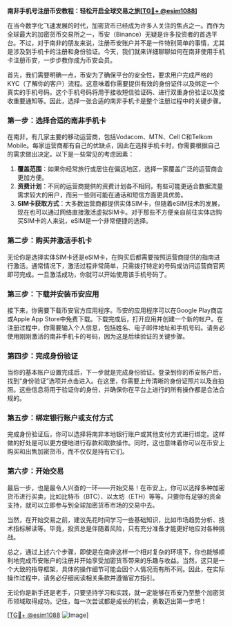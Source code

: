 **南非手机号注册币安教程：轻松开启全球交易之旅[[TG💪+ @esim1088](https://t.me/s/esim1088)]**

在当今数字化飞速发展的时代，加密货币已经成为许多人关注的焦点之一。而作为全球最大的加密货币交易所之一，币安（Binance）无疑是许多投资者的首选平台。不过，对于南非的朋友来说，注册币安账户并不是一件特别简单的事情，尤其是涉及到手机卡的注册和身份验证。今天，我们就来详细聊聊如何在南非使用手机卡注册币安，一步步教你成为币安会员。

首先，我们需要明确一点，币安为了确保平台的安全性，要求用户完成严格的KYC（了解你的客户）流程。这意味着你需要提供有效的身份证件以及绑定一个真实的手机号码。这个手机号码将用于接收短信验证码、进行双重身份验证以及接收重要通知等。因此，选择一张合适的南非手机卡是整个注册过程中的关键步骤。

### 第一步：选择合适的南非手机卡

在南非，有几家主要的移动运营商，包括Vodacom、MTN、Cell C和Telkom Mobile。每家运营商都有自己的优缺点，因此在选择手机卡时，你需要根据自己的需求做出决定。以下是一些常见的考虑因素：

1. **覆盖范围**：如果你经常旅行或居住在偏远地区，选择一家覆盖广泛的运营商会更加方便。
2. **资费计划**：不同的运营商提供的资费计划各不相同，有些可能更适合数据流量需求较大的用户，而另一些则可能在通话和短信方面更具优势。
3. **SIM卡获取方式**：大多数运营商都提供实体SIM卡，但随着eSIM技术的发展，现在也可以通过网络直接激活虚拟SIM卡。对于那些不方便亲自前往实体店购买SIM卡的人来说，eSIM是一个非常便捷的选择。

### 第二步：购买并激活手机卡

无论你是选择实体SIM卡还是eSIM卡，在购买后都需要按照运营商提供的指南进行激活。通常情况下，激活过程非常简单，只需拨打特定的号码或访问运营商官网即可完成。一旦激活成功，你就可以开始使用该手机号码了。

### 第三步：下载并安装币安应用

接下来，你需要下载币安官方应用程序。币安的应用程序可以在Google Play商店或Apple App Store中免费下载。下载完成后，打开应用并创建一个新的帐户。在注册过程中，你需要输入个人信息，包括姓名、电子邮件地址和手机号码。请务必使用刚刚激活的南非手机卡的号码，因为这是后续验证的关键步骤。

### 第四步：完成身份验证

当你的基本账户设置完成后，下一步就是完成身份验证。登录到你的币安账户后，找到“身份验证”选项并点击进入。在这里，你需要上传清晰的身份证照片以及自拍照。这些信息将用于验证你的身份，并确保你在平台上进行的所有操作都是合法合规的。

### 第五步：绑定银行账户或支付方式

完成身份验证后，你可以选择将南非本地银行账户或其他支付方式进行绑定。这样做的好处是可以更方便地进行存款和取款操作。同时，这也意味着你可以在币安上购买和出售加密货币，而不仅仅是持有它们。

### 第六步：开始交易

最后一步，也是最令人兴奋的一环——开始交易！在币安上，你可以选择多种加密货币进行买卖，比如比特币（BTC）、以太坊（ETH）等等。只要你有足够的资金支持，就可以立即参与到全球加密货币市场的交易中去。

当然，在开始交易之前，建议先花时间学习一些基础知识，比如市场趋势分析、技术指标解读等。毕竟，投资总是伴随着风险，只有充分准备才能更好地应对各种挑战。

总之，通过上述六个步骤，即使是在南非这样一个相对复杂的环境下，你也能够顺利地完成币安账户的注册并开始享受加密货币带来的乐趣与收益。当然，这只是一个大致的指导框架，具体的操作细节可能会因个人情况而有所不同。因此，在实际操作过程中，请务必仔细阅读相关条款并遵循官方指引。

无论你是新手还是老手，只要坚持学习和实践，就一定能够在币安乃至整个加密货币领域取得成功。记住，每一次尝试都是成长的机会，勇敢迈出第一步吧！

[[TG💪+ @esim1088](https://t.me/s/esim1088) ![Image](https://i.postimg.cc/4NQfJmqS/Snipaste-2025-05-13-00-14-12.png)]